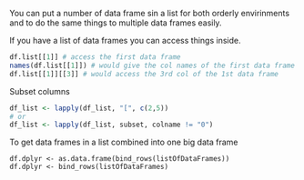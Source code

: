 You can put a number of data frame sin a list for both orderly envirinments and to do the same things to multiple data frames easily.

If you have a list of data frames you can access things inside.
```r
df.list[[1]] # access the first data frame
names(df.list[[1]]) # would give the col names of the first data frame
df.list[[1]][[3]] # would access the 3rd col of the 1st data frame
```

Subset columns
```r
df_list <- lapply(df_list, "[", c(2,5))
# or
df_list <- lapply(df_list, subset, colname != "0")
```
To get data frames in a list combined into one big data frame
```
df.dplyr <- as.data.frame(bind_rows(listOfDataFrames))
df.dplyr <- bind_rows(listOfDataFrames)
```
